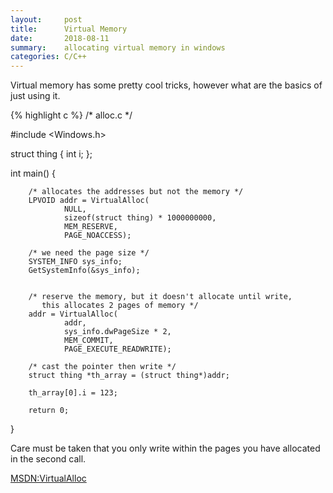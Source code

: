 ```yaml
---
layout:     post
title:      Virtual Memory
date:       2018-08-11
summary:    allocating virtual memory in windows
categories: C/C++
---
```


Virtual memory has some pretty cool tricks, however what are the basics of just
using it.

{% highlight c %}
/* alloc.c */

#include <Windows.h>

struct thing {
        int i;
};

int
main() {

        /* allocates the addresses but not the memory */
        LPVOID addr = VirtualAlloc(
                NULL,
                sizeof(struct thing) * 1000000000,
                MEM_RESERVE,
                PAGE_NOACCESS);

        /* we need the page size */
        SYSTEM_INFO sys_info;
        GetSystemInfo(&sys_info);


        /* reserve the memory, but it doesn't allocate until write,
           this allocates 2 pages of memory */
        addr = VirtualAlloc(
                addr,
                sys_info.dwPageSize * 2,
                MEM_COMMIT,
                PAGE_EXECUTE_READWRITE);

        /* cast the pointer then write */
        struct thing *th_array = (struct thing*)addr;

        th_array[0].i = 123;

        return 0;
}

Care must be taken that you only write within the pages you have allocated in the second call.

[MSDN:VirtualAlloc](https://msdn.microsoft.com/en-us/library/windows/desktop/aa366887(v=vs.85).aspx)